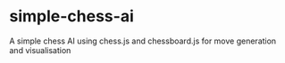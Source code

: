# simple-chess-ai
A simple chess AI using chess.js and chessboard.js for move generation and visualisation
